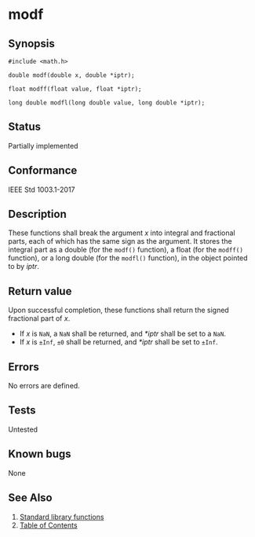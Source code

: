 # modf

## Synopsis

`#include <math.h>`

`double modf(double x, double *iptr);`

`float modff(float value, float *iptr);`

`long double modfl(long double value, long double *iptr);`

## Status

Partially implemented

## Conformance

IEEE Std 1003.1-2017

## Description

These functions shall break the argument _x_ into integral and fractional parts, each of which has the same sign as the
argument. It stores the integral part as a double (for the `modf()` function), a float (for the `modff()` function), or
a long double (for the `modfl()` function), in the object pointed to by _iptr_.

## Return value

Upon successful completion, these functions shall return the signed fractional part of _x_.

* If _x_ is `NaN`, a `NaN` shall be returned, and _*iptr_ shall be set to a `NaN`.
* If _x_ is `±Inf`, `±0` shall be returned, and _*iptr_ shall be set to `±Inf`.

## Errors

No errors are defined.

## Tests

Untested

## Known bugs

None

## See Also

1. [Standard library functions](../README.md)
2. [Table of Contents](../../../README.md)

